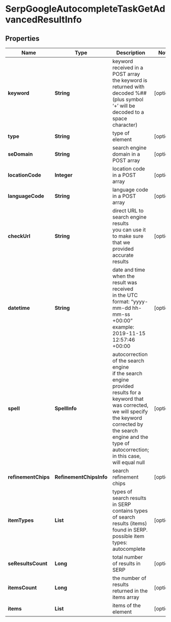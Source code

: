 # SerpGoogleAutocompleteTaskGetAdvancedResultInfo


## Properties

| Name | Type | Description | Notes |
|------------ | ------------- | ------------- | -------------|
**keyword** | **String** | keyword received in a POST array<br>the keyword is returned with decoded %## (plus symbol ‘+’ will be decoded to a space character) |[optional]|
**type** | **String** | type of element |[optional]|
**seDomain** | **String** | search engine domain in a POST array |[optional]|
**locationCode** | **Integer** | location code in a POST array |[optional]|
**languageCode** | **String** | language code in a POST array |[optional]|
**checkUrl** | **String** | direct URL to search engine results<br>you can use it to make sure that we provided accurate results |[optional]|
**datetime** | **String** | date and time when the result was received<br>in the UTC format: “yyyy-mm-dd hh-mm-ss +00:00”<br>example:<br>2019-11-15 12:57:46 +00:00 |[optional]|
**spell** | **SpellInfo** | autocorrection of the search engine<br>if the search engine provided results for a keyword that was corrected, we will specify the keyword corrected by the search engine and the type of autocorrection;<br>in this case, will equal null |[optional]|
**refinementChips** | **RefinementChipsInfo** | search refinement chips |[optional]|
**itemTypes** | **List<String>** | types of search results in SERP<br>contains types of search results (items) found in SERP.<br>possible item types:<br>autocomplete |[optional]|
**seResultsCount** | **Long** | total number of results in SERP |[optional]|
**itemsCount** | **Long** | the number of results returned in the items array |[optional]|
**items** | **List<Autocomplete>** | items of the element |[optional]|